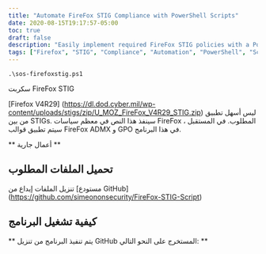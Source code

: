 ```yaml
---
title: "Automate FireFox STIG Compliance with PowerShell Scripts"
date: 2020-08-15T19:17:57-05:00
toc: true
draft: false
description: "Easily implement required FireFox STIG policies with a PowerShell script to ensure compliance."
tags: ["Firefox", "STIG", "Compliance", "Automation", "PowerShell", "Script", "Security", "Configuration", "Cybersecurity", "IT", "Information Technology", "Policies", "Management", "Best Practices", "Open-Source", "Cyber Defense", "Risk Management", "Defense", "Federal Agencies", "Government Compliance"]
---
```

```
.\sos-firefoxstig.ps1
```
 سكربت FireFox STIG  [Firefox V4R29] (https://dl.dod.cyber.mil/wp-content/uploads/stigs/zip/U_MOZ_FireFox_V4R29_STIG.zip) ليس أسهل تطبيق من بين STIGs. سينفذ هذا النص في معظم سياسات FireFox المطلوب. في المستقبل ، سيتم تطبيق قوالب FireFox ADMX و GPO في هذا البرنامج.  ** أعمال جارية **  ## تحميل الملفات المطلوب  تنزيل الملفات إيداع من [مستودع GitHub] (https://github.com/simeononsecurity/FireFox-STIG-Script)  ## كيفية تشغيل البرنامج   ** يتم تنفيذ البرنامج من تنزيل GitHub المستخرج على النحو التالي: **